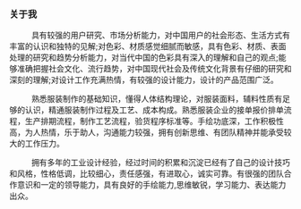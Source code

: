 <!--
Author: W3layouts
Author URL: http://w3layouts.com
License: Creative Commons Attribution 3.0 Unported
License URL: http://creativecommons.org/licenses/by/3.0/
-->
<!DOCTYPE html>
<html>
<head>
<title>我的简历是一个引导响应式网站</title>
<!--mobile apps-->
<meta name="viewport" content="width=device-width, initial-scale=1">
<meta http-equiv="Content-Type" content="text/html; charset=utf-8" />
<meta name="keywords" content="My Resume Responsive web template, Bootstrap Web Templates, Flat Web Templates, Android Compatible web template, 
	SmartPhone Compatible web template, free WebDesigns for Nokia, Samsung, LG, SonyEricsson, Motorola web design" />
<script type="application/x-javascript"> addEventListener("load", function() { setTimeout(hideURLbar, 0); }, false); function hideURLbar(){ window.scrollTo(0,1); } </script>
<!--mobile apps-->
<!--Custom Theme files-->
<link rel="shortcut icon" href="images/your_ico.ico" type="image/x-icon">
<link rel="icon" href="images/your_ico.ico" type="image/x-icon">
<link href="css/bootstrap.css" type="text/css" rel="stylesheet" media="all">
<link href="css/style.css" type="text/css" rel="stylesheet" media="all">
<link rel="stylesheet" href="css/swipebox.css">
<!--//Custom Theme files-->
<!--js-->
<script src="js/jquery-1.11.1.min.js"></script> 
<!-- //js -->
<!--web-fonts-->
<!--<link href='//fonts.googleapis.com/css?family=Overlock:400,400italic,700,700italic,900,900italic' rel='stylesheet' type='text/css'>-->
<!--<link href='//fonts.googleapis.com/css?family=Roboto+Condensed:400,300,300italic,400italic,700,700italic' rel='stylesheet' type='text/css'>-->
<!--//web-fonts-->
<!--start-smooth-scrolling-->
<script type="text/javascript" src="js/move-top.js"></script>
<script type="text/javascript" src="js/easing.js"></script>	
<script type="text/javascript">
		jQuery(document).ready(function($) {
			$(".scroll").click(function(event){		
				event.preventDefault();
				$('html,body').animate({scrollTop:$(this.hash).offset().top},1000);
			});
		});
</script>
<!--//end-smooth-scrolling-->
</head>
<body>
	<!--banner-->
	<div id="home" class="banner">
		<div class="banner-info">
			<div class="container">
				<div class="col-md-4 header-left">
					<img src="images/img1.jpg" alt=""/>
				</div>
				<div class="col-md-8 header-right">
					<div class="clearfix"> </div>
				</div>
			</div>
		</div>
	</div>	
	<!--//top-nav-->
	<!--about-->
	<div id="about" class="about">
		<div class="container">
			<h3 class="title"> 关于我</h3>
			<div class="col-md-8 about-left">
				<p>&nbsp;&nbsp;&nbsp;&nbsp;&nbsp;&nbsp;&nbsp;&nbsp;&nbsp;&nbsp;具有较强的用户研究、市场分析能力，对中国用户的社会形态、生活方式有丰富的认识和独特的见解;对色彩、材质感觉细腻而敏感，具有色彩、材质、表面处理的研究和趋势分析能力，对当代中国的色彩具有深入的理解和自己的观点;能够准确把握社会文化、流行趋势，对中国现代社会及传统文化背景有仔细的研究和深刻的理解;对设计工作充满热情，有较强的设计能力，设计的产品范围广泛。</p>
				<p>&nbsp;&nbsp;&nbsp;&nbsp;&nbsp;&nbsp;&nbsp;&nbsp;&nbsp;&nbsp;熟悉服装制作的基础知识，懂得人体结构理论，对服装面料，辅料性质有足够的认识，精通服装制作过程及工艺、成本构成。熟悉服装企业的接单报价排单流程，生产排期流程，制作工艺流程，验货程序标准等。手绘功底深，工作积极性高，为人热情，乐于助人，沟通能力较强，拥有创新思维、有团队精神并能承受较大的工作压力。</p>
				<p>&nbsp;&nbsp;&nbsp;&nbsp;&nbsp;&nbsp;&nbsp;&nbsp;&nbsp;&nbsp;拥有多年的工业设计经验，经过时间的积累和沉淀已经有了自己的设计技巧和风格，性格低调，比较细心，责任感强，有进取心，诚实可靠。有很强的团队合作意识和一定的领导能力，具有良好的手绘能力,思维敏锐，学习能力、表达能力出众。</p>
			</div>
			<div class="col-md-4 about-right">
				<ul>
